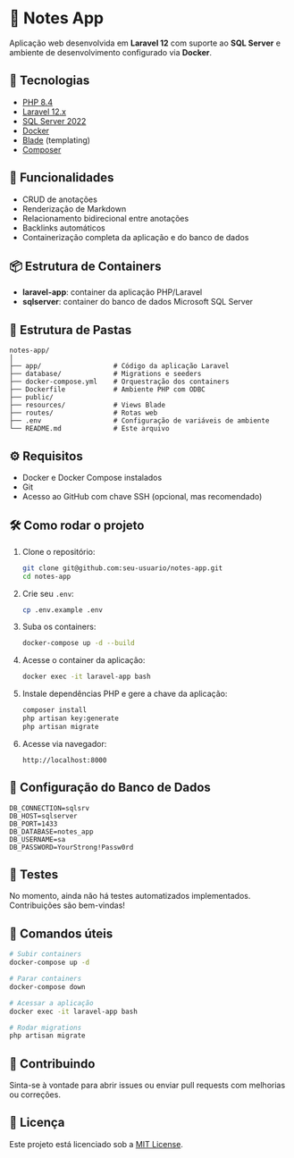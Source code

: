 # 📝 Notes App

Aplicação web desenvolvida em **Laravel 12** com suporte ao **SQL Server** e ambiente de desenvolvimento configurado via **Docker**.

## 🔧 Tecnologias

- [PHP 8.4](https://www.php.net/releases/8.4/)
- [Laravel 12.x](https://laravel.com/docs/12.x)
- [SQL Server 2022](https://hub.docker.com/_/microsoft-mssql-server)
- [Docker](https://www.docker.com/)
- [Blade](https://laravel.com/docs/12.x/blade) (templating)
- [Composer](https://getcomposer.org/)

## 🚀 Funcionalidades

- CRUD de anotações
- Renderização de Markdown
- Relacionamento bidirecional entre anotações
- Backlinks automáticos
- Containerização completa da aplicação e do banco de dados

## 📦 Estrutura de Containers

- **laravel-app**: container da aplicação PHP/Laravel
- **sqlserver**: container do banco de dados Microsoft SQL Server

## 📁 Estrutura de Pastas

```
notes-app/
│
├── app/                  # Código da aplicação Laravel
├── database/             # Migrations e seeders
├── docker-compose.yml    # Orquestração dos containers
├── Dockerfile            # Ambiente PHP com ODBC
├── public/
├── resources/            # Views Blade
├── routes/               # Rotas web
├── .env                  # Configuração de variáveis de ambiente
└── README.md             # Este arquivo
```

## ⚙️ Requisitos

- Docker e Docker Compose instalados
- Git
- Acesso ao GitHub com chave SSH (opcional, mas recomendado)

## 🛠️ Como rodar o projeto

1. Clone o repositório:

   ```bash
   git clone git@github.com:seu-usuario/notes-app.git
   cd notes-app
   ```

2. Crie seu `.env`:

   ```bash
   cp .env.example .env
   ```

3. Suba os containers:

   ```bash
   docker-compose up -d --build
   ```

4. Acesse o container da aplicação:

   ```bash
   docker exec -it laravel-app bash
   ```

5. Instale dependências PHP e gere a chave da aplicação:

   ```bash
   composer install
   php artisan key:generate
   php artisan migrate
   ```

6. Acesse via navegador:

   ```
   http://localhost:8000
   ```

## 🔐 Configuração do Banco de Dados

```env
DB_CONNECTION=sqlsrv
DB_HOST=sqlserver
DB_PORT=1433
DB_DATABASE=notes_app
DB_USERNAME=sa
DB_PASSWORD=YourStrong!Passw0rd
```

## 🧪 Testes

No momento, ainda não há testes automatizados implementados. Contribuições são bem-vindas!

## 🐳 Comandos úteis

```bash
# Subir containers
docker-compose up -d

# Parar containers
docker-compose down

# Acessar a aplicação
docker exec -it laravel-app bash

# Rodar migrations
php artisan migrate
```

## 🤝 Contribuindo

Sinta-se à vontade para abrir issues ou enviar pull requests com melhorias ou correções.

## 📝 Licença

Este projeto está licenciado sob a [MIT License](LICENSE).
